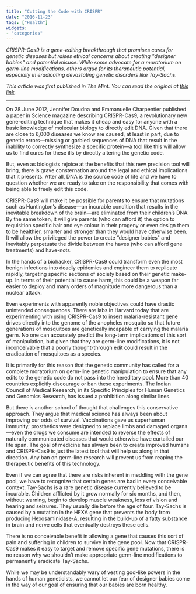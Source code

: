```yaml
---
title: "Cutting the Code with CRISPR"
date: "2016-11-23"
tags: ["Health"]
widgets: 
- "categories"
---
```


*CRISPR-Cas9 is a gene-editing breakthrough that promises cures for genetic diseases but raises ethical concerns about creating "designer babies" and potential misuse. While some advocate for a moratorium on germ-line modifications, others argue for its therapeutic potential, especially in eradicating devastating genetic disorders like Tay-Sachs.*
<!--more-->
*This article was first published in The Mint. You can read the original at [this link](https://www.livemint.com/Opinion/OnAJaJimveXupdk1CqpydO/Cutting-the-code-with-CRISPR.html).*

---

On 28 June 2012, Jennifer Doudna and Emmanuelle Charpentier published a paper in Science magazine describing CRISPR-Cas9, a revolutionary new gene-editing technique that makes it cheap and easy for anyone with a basic knowledge of molecular biology to directly edit DNA. Given that there are close to 6,000 diseases we know are caused, at least in part, due to genetic errors—missing or garbled sequences of DNA that result in the inability to correctly synthesize a specific protein—a tool like this will allow us to find cures for these ills by directly altering the genetic code.

But, even as biologists rejoice at the benefits that this new precision tool will bring, there is grave consternation around the legal and ethical implications that it presents. After all, DNA is the source code of life and we have to question whether we are ready to take on the responsibility that comes with being able to freely edit this code.

CRISPR-Cas9 will make it be possible for parents to ensure that mutations such as Huntington’s disease—an incurable condition that results in the inevitable breakdown of the brain—are eliminated from their children’s DNA. By the same token, it will give parents (who can afford it) the option to requisition specific hair and eye colour in their progeny or even design them to be healthier, smarter and stronger than they would have otherwise been. It will allow the privileged the power to create “designer babies" and inevitably perpetuate the divide between the haves (who can afford gene treatments) and have-nots.

In the hands of a biohacker, CRISPR-Cas9 could transform even the most benign infections into deadly epidemics and engineer them to replicate rapidly, targeting specific sections of society based on their genetic make-up. In terms of their potential to cause harm, this could be a weapon far easier to deploy and many orders of magnitude more dangerous than a nuclear attack.

Even experiments with apparently noble objectives could have drastic unintended consequences. There are labs in Harvard today that are experimenting with using CRISPR-Cas9 to insert malaria-resistant gene drives directly into the genome of the anopheles mosquito so that future generations of mosquitoes are genetically incapable of carrying the malaria germ. No one can accurately predict the long-term implications of this sort of manipulation, but given that they are germ-line modifications, it is not inconceivable that a poorly thought-through edit could result in the eradication of mosquitoes as a species.

It is primarily for this reason that the genetic community has called for a complete moratorium on germ-line genetic manipulation to ensure that any edits to the genetic code do not pass into the hereditary pool. More than 40 countries explicitly discourage or ban these experiments. The Indian Council of Medical Research, in its Specific Principles for Human Genetics and Genomics Research, has issued a prohibition along similar lines.

But there is another school of thought that challenges this conservative approach. They argue that medical science has always been about improving our odds of survival. Vaccinations gave us superhuman immunity; prosthetics were designed to replace limbs and damaged organs—even the drugs we consume are intended to reverse the effects of naturally communicated diseases that would otherwise have curtailed our life span. The goal of medicine has always been to create improved humans and CRISPR-Cas9 is just the latest tool that will help us along in that direction. Any ban on germ-line research will prevent us from reaping the therapeutic benefits of this technology.

Even if we can agree that there are risks inherent in meddling with the gene pool, we have to recognize that certain genes are bad in every conceivable context. Tay-Sachs is a rare genetic disease currently believed to be incurable. Children afflicted by it grow normally for six months, and then, without warning, begin to develop muscle weakness, loss of vision and hearing and seizures. They usually die before the age of four. Tay-Sachs is caused by a mutation in the HEXA gene that prevents the body from producing Hexosaminidase-A, resulting in the build-up of a fatty substance in brain and nerve cells that eventually destroys these cells.

There is no conceivable benefit in allowing a gene that causes this sort of pain and suffering in children to survive in the gene pool. Now that CRISPR-Cas9 makes it easy to target and remove specific gene mutations, there is no reason why we shouldn’t make appropriate germ-line modifications to permanently eradicate Tay-Sachs.

While we may be understandably wary of vesting god-like powers in the hands of human geneticists, we cannot let our fear of designer babies come in the way of our goal of ensuring that our babies are born healthy.

